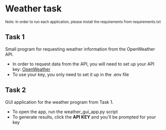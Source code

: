 # Weather task
<sub>Note: In order to run each application, please install the requirements from requirements.txt</sub>

## Task 1
Small program for requesting weather information from the OpenWeather API.
 - In order to request data from the API, you will need to set up your API key: [OpenWeather](https://openweathermap.org/api)
 - To use your key, you only need to set it up in the .env file

## Task 2
GUI application for the weather program from Task 1.
 - To open the app, run the weather_gui_app.py script
 - To generate results, click the **API KEY** and you'll be prompted for your key